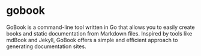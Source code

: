 # gobook

GoBook is a command-line tool written in Go that allows you to easily create books and static documentation from Markdown files. Inspired by tools like mdBook and Jekyll, GoBook offers a simple and efficient approach to generating documentation sites.